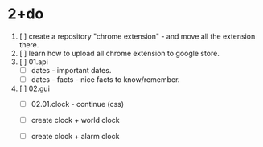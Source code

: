 #  2+do

1. [ ] create a repository "chrome extension" - and move all the extension there.
2. [ ] learn how to upload all chrome extension to google store.
3. [ ] 01.api 
   * [ ] dates - important dates.
   * [ ] dates - facts - nice facts to know/remember.
3. [ ] 02.gui 
   * [ ] 02.01.clock - continue (css)
   * [ ] create clock + world clock
   * [ ] create clock + alarm clock

